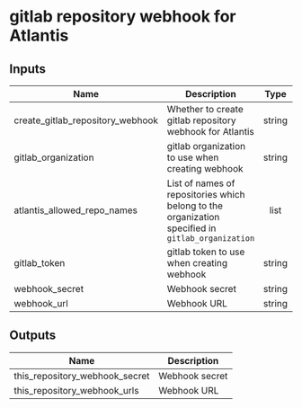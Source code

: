# gitlab repository webhook for Atlantis

<!-- BEGINNING OF PRE-COMMIT-TERRAFORM DOCS HOOK -->

## Inputs

| Name | Description | Type | Default | Required |
|------|-------------|:----:|:-----:|:-----:|
| create_gitlab_repository_webhook | Whether to create gitlab repository webhook for Atlantis | string | `false` | no |
| gitlab_organization | gitlab organization to use when creating webhook | string | `` | no |
| atlantis_allowed_repo_names | List of names of repositories which belong to the organization specified in `gitlab_organization` | list | - | yes |
| gitlab_token | gitlab token to use when creating webhook | string | `` | no |
| webhook_secret | Webhook secret | string | `` | no |
| webhook_url | Webhook URL | string | `` | no |

## Outputs

| Name | Description |
|------|-------------|
| this_repository_webhook_secret | Webhook secret |
| this_repository_webhook_urls | Webhook URL |

<!-- END OF PRE-COMMIT-TERRAFORM DOCS HOOK -->
